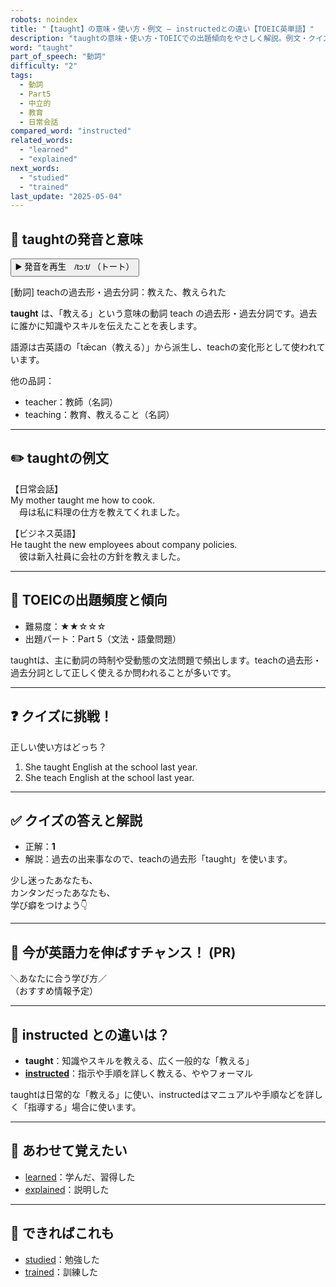 ```yaml
---
robots: noindex
title: "【taught】の意味・使い方・例文 ― instructedとの違い【TOEIC英単語】"
description: "taughtの意味・使い方・TOEICでの出題傾向をやさしく解説。例文・クイズ付きでinstructedとの違いもわかりやすく学べます。"
word: "taught"
part_of_speech: "動詞"
difficulty: "2"
tags:
  - 動詞
  - Part5
  - 中立的
  - 教育
  - 日常会話
compared_word: "instructed"
related_words:
  - "learned"
  - "explained"
next_words:
  - "studied"
  - "trained"
last_update: "2025-05-04"
---
```


## 🔰 taughtの発音と意味

<button class="play-audio" onclick="playTTS('taught')">
  <span class="play-audio-main">
    ▶️ 発音を再生　/tɔːt/
  </span>
  <span class="play-audio-sub">
    （トート）
  </span>
</button>

[動詞] teachの過去形・過去分詞：教えた、教えられた

**taught** は、「教える」という意味の動詞 teach の過去形・過去分詞です。過去に誰かに知識やスキルを伝えたことを表します。

語源は古英語の「tǣcan（教える）」から派生し、teachの変化形として使われています。

他の品詞：  
- teacher：教師（名詞）
- teaching：教育、教えること（名詞）

---

## ✏️ taughtの例文

【日常会話】  
My mother taught me how to cook.  
　母は私に料理の仕方を教えてくれました。

【ビジネス英語】  
He taught the new employees about company policies.  
　彼は新入社員に会社の方針を教えました。

---

## 🎯 TOEICの出題頻度と傾向

- 難易度：★★☆☆☆
- 出題パート：Part 5（文法・語彙問題）

taughtは、主に動詞の時制や受動態の文法問題で頻出します。teachの過去形・過去分詞として正しく使えるか問われることが多いです。

---

## ❓ クイズに挑戦！

正しい使い方はどっち？

1. She taught English at the school last year.  
2. She teach English at the school last year.

---

## ✅ クイズの答えと解説

- 正解：**1**
- 解説：過去の出来事なので、teachの過去形「taught」を使います。

少し迷ったあなたも、  
カンタンだったあなたも、  
学び癖をつけよう👇️

---

## 🚀 今が英語力を伸ばすチャンス！ (PR)

<div class="info-center">
＼あなたに合う学び方／<br>  
（おすすめ情報予定）
</div>

---

## 🤔  instructed との違いは？

- **taught**：知識やスキルを教える、広く一般的な「教える」
- **[instructed](/instructed)**：指示や手順を詳しく教える、ややフォーマル

taughtは日常的な「教える」に使い、instructedはマニュアルや手順などを詳しく「指導する」場合に使います。

---

## 🧩 あわせて覚えたい

- [learned](/learned)：学んだ、習得した
- [explained](/explained)：説明した

---

## 📖 できればこれも

- [studied](/studied)：勉強した
- [trained](/trained)：訓練した

<!-- cvid: aid28_bid03 -->
